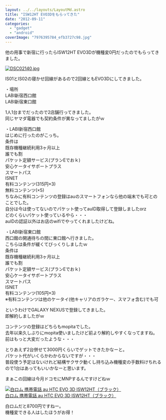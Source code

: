 ```yaml
---
layout: ../../layouts/LayoutMd.astro
title: "ISW12HT EVO3Dをもらってきた"
date: "2012-09-11"
categories: 
  - "gadget"
  - "android"
coverImage: "7976395784_efb3727c98.jpg"
---
```


他の用事で新宿に行ったらISW12HT EVO3Dが機種変0円だったのでもらってきました。

[![DSC02140.jpg](/wp/images/9031558404_80a8fa2355.jpg)](http://www.flickr.com/photos/67522130@N08/9031558404/ "DSC02140.jpg")

IS01とIS02の寝かせ回線があるので2回線ともEVO3Dにしてきました。

・場所  
LABI新宿西口館  
LABI新宿東口館

1人1台までだったので2店舗行ってきました。  
同じヤマダ電器でも契約条件が異なってましたがｗ

・LABI新宿西口館  
はじめに行ったのがこっち。  
条件は  
既存機種継続利用3ヶ月以上  
誰でも割  
パケット定額サービス(プランEでおｋ)  
安心ケータイサポートプラス  
スマートパス  
ISNET  
有料コンテンツ(315円×3)  
無料コンテンツ(×5)  
ちなみに有料コンテンツの登録はauのスマートフォンなら他の端末でも可とのことでした。  
自分は今は使ってないのでパケット使ってauID取得して登録しましたorz  
どのくらいパケット使っているやら・・・  
auIDの認証以外はお店のwifiでやってくれましたけどね。

・LABI新宿東口館  
西口館の開通待ちの間に東口館へ行きました。  
こちらは条件が緩くてびっくりしましたｗ  
条件は  
既存機種継続利用3ヶ月以上  
誰でも割  
パケット定額サービス(プランEでおｋ)  
安心ケータイサポートプラス  
スマートパス  
ISNET  
有料コンテンツ(105円×3)  
※有料コンテンツは他のケータイ(他キャリアのガラケー、スマフォ含む)でも可

というわけでGALAXY NEXUSで登録してきました。  
即解約しましたがｗ

コンテンツの登録はどちらもmopitaでした。  
去年以来久しぶりにmopita使いましたけど前より解約しやすくなってますね。  
前はもっと大変だったような・・・

とりあえず2台併せて3000円くらいでゲットできたかなーと。  
パケット代がいくらかわからないですが・・・  
普段使う予定はないけれど結構サクサク動くし持ち込み機種変の手数料けちれるので1台はあってもいいかなーと思います。

まぁこの回線は今月ドコモにMNPするんですけどねｗ

[![白ロム 携帯電話 au HTC EVO 3D ISW12HT（ブラック）](/wp/images/41GDFQi4GoL._SL75_.jpg)  
白ロム 携帯電話 au HTC EVO 3D ISW12HT（ブラック）  
](https://www.amazon.co.jp/exec/obidos/ASIN/B006MB4W78/mizuka123-22/ref=nosim)

白ロムだと8700円ですねー。  
機種変できる人はしたほうがお得！
